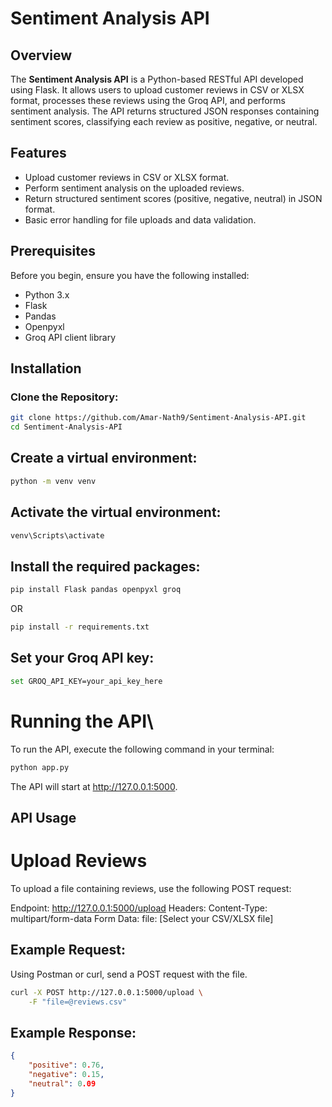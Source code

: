 # Sentiment Analysis API

## Overview
The **Sentiment Analysis API** is a Python-based RESTful API developed using Flask. It allows users to upload customer reviews in CSV or XLSX format, processes these reviews using the Groq API, and performs sentiment analysis. The API returns structured JSON responses containing sentiment scores, classifying each review as positive, negative, or neutral.

## Features
- Upload customer reviews in CSV or XLSX format.
- Perform sentiment analysis on the uploaded reviews.
- Return structured sentiment scores (positive, negative, neutral) in JSON format.
- Basic error handling for file uploads and data validation.

## Prerequisites
Before you begin, ensure you have the following installed:
- Python 3.x
- Flask
- Pandas
- Openpyxl
- Groq API client library

## Installation

### Clone the Repository:

```bash
git clone https://github.com/Amar-Nath9/Sentiment-Analysis-API.git
cd Sentiment-Analysis-API
```
## Create a virtual environment:
```bash
python -m venv venv
```
## Activate the virtual environment:
```bash
venv\Scripts\activate
```
## Install the required packages:
```bash
pip install Flask pandas openpyxl groq

```
 OR
```bash
pip install -r requirements.txt
```
## Set your Groq API key:
```bash
set GROQ_API_KEY=your_api_key_here

```
# Running the API\
To run the API, execute the following command in your terminal:
```bash
python app.py
```
The API will start at http://127.0.0.1:5000.

## API Usage
# Upload Reviews
To upload a file containing reviews, use the following POST request:

Endpoint: http://127.0.0.1:5000/upload
Headers:
Content-Type: multipart/form-data
Form Data:
file: [Select your CSV/XLSX file]
## Example Request:
Using Postman or curl, send a POST request with the file.

```bash
curl -X POST http://127.0.0.1:5000/upload \
    -F "file=@reviews.csv"
```
## Example Response:
```json
{
    "positive": 0.76,
    "negative": 0.15,
    "neutral": 0.09
}
```
